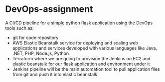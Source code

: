 # DevOps-assignment
 A CI/CD pipeline for a simple python flask application using the DevOps tools such as: 
 - git for code repository
 - AWS Elastic Beanstalk service for deploying and scaling web applications and services developed with various languages like Java, .NET, PHP, Node.js, Python
 - Terraform where we are going to provision the Jenkins on EC2 and elastic beanstalk for our flask application and environment under it
 - Jenkins pipeline will be the main automation tool to pull application files from git and push it into elastic beanstalk 
